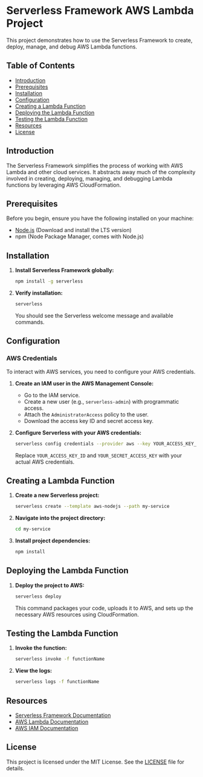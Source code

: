 # Serverless Framework AWS Lambda Project

This project demonstrates how to use the Serverless Framework to create, deploy, manage, and debug AWS Lambda functions.

## Table of Contents

- [Introduction](#introduction)
- [Prerequisites](#prerequisites)
- [Installation](#installation)
- [Configuration](#configuration)
- [Creating a Lambda Function](#creating-a-lambda-function)
- [Deploying the Lambda Function](#deploying-the-lambda-function)
- [Testing the Lambda Function](#testing-the-lambda-function)
- [Resources](#resources)
- [License](#license)

## Introduction

The Serverless Framework simplifies the process of working with AWS Lambda and other cloud services. It abstracts away much of the complexity involved in creating, deploying, managing, and debugging Lambda functions by leveraging AWS CloudFormation.

## Prerequisites

Before you begin, ensure you have the following installed on your machine:

- [Node.js](https://nodejs.org/) (Download and install the LTS version)
- npm (Node Package Manager, comes with Node.js)

## Installation

1. **Install Serverless Framework globally:**

   ```sh
   npm install -g serverless
   ```

2. **Verify installation:**

   ```sh
   serverless
   ```

   You should see the Serverless welcome message and available commands.

## Configuration

### AWS Credentials

To interact with AWS services, you need to configure your AWS credentials.

1. **Create an IAM user in the AWS Management Console:**

   - Go to the IAM service.
   - Create a new user (e.g., `serverless-admin`) with programmatic access.
   - Attach the `AdministratorAccess` policy to the user.
   - Download the access key ID and secret access key.

2. **Configure Serverless with your AWS credentials:**

   ```sh
   serverless config credentials --provider aws --key YOUR_ACCESS_KEY_ID --secret YOUR_SECRET_ACCESS_KEY --profile serverless-admin
   ```

   Replace `YOUR_ACCESS_KEY_ID` and `YOUR_SECRET_ACCESS_KEY` with your actual AWS credentials.

## Creating a Lambda Function

1. **Create a new Serverless project:**

   ```sh
   serverless create --template aws-nodejs --path my-service
   ```

2. **Navigate into the project directory:**

   ```sh
   cd my-service
   ```

3. **Install project dependencies:**

   ```sh
   npm install
   ```

## Deploying the Lambda Function

1. **Deploy the project to AWS:**

   ```sh
   serverless deploy
   ```

   This command packages your code, uploads it to AWS, and sets up the necessary AWS resources using CloudFormation.

## Testing the Lambda Function

1. **Invoke the function:**

   ```sh
   serverless invoke -f functionName
   ```

2. **View the logs:**

   ```sh
   serverless logs -f functionName
   ```

## Resources

- [Serverless Framework Documentation](https://www.serverless.com/framework/docs/)
- [AWS Lambda Documentation](https://docs.aws.amazon.com/lambda/latest/dg/welcome.html)
- [AWS IAM Documentation](https://docs.aws.amazon.com/IAM/latest/UserGuide/introduction.html)

## License

This project is licensed under the MIT License. See the [LICENSE](LICENSE) file for details.
